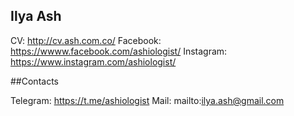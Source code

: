 Ilya Ash
--------

CV: http://cv.ash.com.co/
Facebook: https://wwww.facebook.com/ashiologist/
Instagram: https://www.instagram.com/ashiologist/

##Contacts

Telegram: https://t.me/ashiologist
Mail: mailto:ilya.ash@gmail.com
